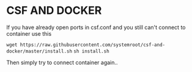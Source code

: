 # CSF AND DOCKER
If you have already open ports in csf.conf and you still can't connect to container use this

```wget https://raw.githubusercontent.com/systemroot/csf-and-docker/master/install.sh```
```sh install.sh```

Then simply try to connect container again..
